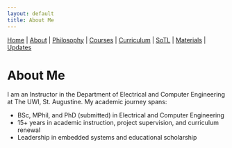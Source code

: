 ```yaml
---
layout: default
title: About Me
---
```


<div class="navbar">
  <a href="index">Home</a> |
  <a href="about" class="active">About</a> |
  <a href="philosophy">Philosophy</a> |
  <a href="courses">Courses</a> |
  <a href="curriculum">Curriculum</a> |
  <a href="sotl">SoTL</a> |
  <a href="materials">Materials</a> |
  <a href="changelog">Updates</a>
</div>


# About Me

I am an Instructor in the Department of Electrical and Computer Engineering at The UWI, St. Augustine. My academic journey spans:

- BSc, MPhil, and PhD (submitted) in Electrical and Computer Engineering
- 15+ years in academic instruction, project supervision, and curriculum renewal
- Leadership in embedded systems and educational scholarship


